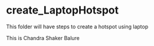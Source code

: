 # create_LaptopHotspot
This folder will have steps to create a hotspot using laptop

This is Chandra Shaker Balure
